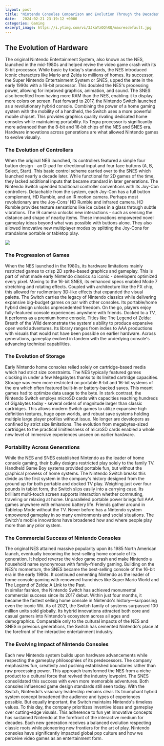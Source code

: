 ```yaml
---
layout: post
title: "Nintendo Consoles Comparison and Evolution Through the Decades"
date:   2024-02-21 23:19:12 +0000
categories: Gaming
excerpt_image: https://i.ytimg.com/vi/3JkaYzOQhRQ/maxresdefault.jpg
---
```


## The Evolution of Hardware 
The original Nintendo Entertainment System, also known as the NES, launched in the mid-1980s and helped revive the video game crash with its 8-bit processor. While basic by today's standards, the NES introduced iconic characters like Mario and Zelda to millions of homes. Its successor, the Super Nintendo Entertainment System or SNES, upped the ante in the early 1990s with a 16-bit processor. This doubled the NES's processing power, allowing for improved graphics, animation, and sound. The SNES also benefited from having more RAM than the NES, enabling it to display more colors on screen.
Fast forward to 2017, the Nintendo Switch launched as a revolutionary hybrid console. Combining the power of a home gaming system with the mobility of a handheld, the Switch uses a more powerful mobile chipset. This provides graphics quality rivaling dedicated home consoles while maintaining portability. Its Tegra processor is significantly more advanced than the 8-bit and 16-bit chips of the NES and SNES era. Hardware innovations across generations are what allowed Nintendo games to evolve visually.
### The Evolution of Controllers
When the original NES launched, its controllers featured a simple four button design - an D-pad for directional input and four face buttons (A, B, Select, Start). This basic control scheme carried over to the SNES which launched nearly a decade later. While functional for 2D games of the time, they lacked additional inputs that became standard in later generations. The Nintendo Switch upended traditional controller conventions with its Joy-Con controllers. Detachable from the system, each Joy-Con has a full button complement, HD Rumble, and an IR motion camera. 
Perhaps most revolutionary are the Joy-Cons' HD Rumble and infrared camera. HD Rumble provides texture sensations like ice cubes in a glass through subtle vibrations. The IR camera unlocks new interactions - such as sensing the distance and shape of nearby items. These innovations empowered novel gameplay ideas beyond what was possible with buttons alone. They also allowed innovative new multiplayer modes by splitting the Joy-Cons for standalone portable or tabletop play.

![](https://i.ytimg.com/vi/3JkaYzOQhRQ/maxresdefault.jpg)
### The Progression of Games
When the NES launched in the 1980s, its hardware limitations mainly restricted games to crisp 2D sprite-based graphics and gameplay. This is part of what made early Nintendo classics so iconic - developers optimized every pixel. Moving to the 16-bit SNES, its enhanced specs enabled Mode 7 stretching and rotating effects. Coupled with architecture like the FX chip, this allowed for rudimentary 3D-like effects that expanded the visual palette. 
The Switch carries the legacy of Nintendo classics while delivering expansive big-budget games on par with other consoles. Its portable/home hybrid design unlocks unprecedented freedom. On the go, players enjoy fully-featured console experiences anywhere with friends. Docked to a TV, it performs as a premium home console. Titles like The Legend of Zelda: Breath of the Wild demonstrate the system's ability to produce expansive open world adventures. Its library ranges from indies to AAA productions with visuals that would not have been possible on earlier hardware. Across generations, gameplay evolved in tandem with the underlying console's advancing technical capabilities.
### The Evolution of Storage 
Early Nintendo home consoles relied solely on cartridge-based media which had strict size constraints. The NES typically featured games clocking in under a few Megabytes thanks to its limited cartridge capacities. Storage was even more restricted on portable 8-bit and 16-bit systems of the era which often featured built-in or battery-backed saves. This meant games had to optimize data usage to the byte.
In stark contrast, the Nintendo Switch employs microSD cards with capacities reaching hundreds of Gigabytes today - several orders of magnitude larger than classic cartridges. This allows modern Switch games to utilize expansive high definition textures, huge open worlds, and robust save systems holding multiple large player profiles without issue. No longer are developers as confined by strict size limitations. The evolution from megabytes-sized cartridges to the practical limitlessness of microSD cards enabled a whole new level of immersive experiences unseen on earlier hardware.
### Portability Across Generations
While the NES and SNES established Nintendo as the leader of home console gaming, their bulky designs restricted play solely to the family TV. Handheld Game Boy systems provided portable fun, but without the graphical prowess of home systems. The Nintendo Switch breaks this divide as the first system in the company's history designed from the ground up for both portable and docked TV play. 
Weighing just over four pounds in tablet form, the Switch slips easily into a carrying case. Its brilliant multi-touch screen supports interaction whether commuting, traveling or relaxing at home. Unparalleled portable power brings full AAA games anywhere with enhanced battery life. Friends gather around in Tabletop Mode without the TV. Never before has a Nintendo system empowered gameplay in so many environments and social situations. The Switch's mobile innovations have broadened how and where people play more than any prior system.
### The Commercial Success of Nintendo Consoles
The original NES attained massive popularity upon its 1985 North American launch, eventually becoming the best-selling home console of its generation. It helped reverse the video game crash and make Nintendo a household name synonymous with family-friendly gaming. Building on the NES's momentum, the SNES became the best-selling console of the 16-bit era in the early 1990s. It continued cementing Nintendo as the leader of home console gaming with renowned franchises like Super Mario World and The Legend of Zelda: A Link to the Past.  
In similar fashion, the Nintendo Switch has achieved monumental commercial success since its 2017 debut. Within just four months, it became the fastest selling home console in Nintendo's history—surpassing even the iconic Wii. As of 2021, the Switch family of systems surpassed 100 million units sold globally. Its hybrid innovations attracted both core and casual gamers into Nintendo's ecosystem across all ages and demographics. Comparable only to the cultural impacts of the NES and SNES in previous generations, the Switch has cemented Nintendo's place at the forefront of the interactive entertainment industry.
### The Evolving Impact of Nintendo Consoles
Each new Nintendo system builds upon hardware advancements while respecting the gameplay philosophies of its predecessors. The company emphasizes fun, creativity and pushing established boundaries rather than raw processing power. This approach transformed the NES from a niche product to a cultural force that revived the industry lowpoint. The SNES consolidated this success with even more memorable adventures. Both consoles influenced game design standards still seen today.
With the Switch, Nintendo's visionary leadership remains clear. Its triumphant hybrid system concept broadened the audience and types of experiences possible. But equally important, the Switch maintains Nintendo's timeless values. To this day, the company prioritizes inventive ideas and gameplay over cutting-edge visuals. This adherence to fun yet innovative concepts has sustained Nintendo at the forefront of the interactive medium for decades. Each new generation receives a balanced evolution respecting classic roots while pioneering new frontiers for the art of play. Nintendo consoles have significantly impacted global pop culture and how we perceive video games as an entertainment form.